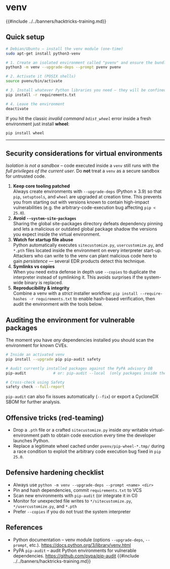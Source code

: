 # venv

{{#include ../../banners/hacktricks-training.md}}

## Quick setup

```bash
# Debian/Ubuntu – install the venv module (one-time)
sudo apt-get install python3-venv

# 1. Create an isolated environment called "pvenv" and ensure the bundled tools are up to date
python3 -m venv --upgrade-deps --prompt pvenv pvenv

# 2. Activate it (POSIX shells)
source pvenv/bin/activate

# 3. Install whatever Python libraries you need – they will be confined to ./pvenv
pip install -r requirements.txt

# 4. Leave the environment
deactivate
```

If you hit the classic *invalid command `bdist_wheel`* error inside a fresh environment just install **wheel**:

```bash
pip install wheel
```

---

## Security considerations for virtual environments

*Isolation is not a sandbox* – code executed inside a `venv` still runs with the *full privileges of the current user*. Do **not** treat a `venv` as a secure sandbox for untrusted code.

1. **Keep core tooling patched**  
   Always create environments with `--upgrade-deps` (Python ≥ 3.9) so that `pip`, `setuptools`, and `wheel` are upgraded at creation time. This prevents you from starting out with versions known to contain high-impact vulnerabilities (e.g. the arbitrary-code-execution bug affecting `pip < 25.0`).  
2. **Avoid `--system-site-packages`**  
   Sharing the global site-packages directory defeats dependency pinning and lets a malicious or outdated global package shadow the versions you expect inside the virtual environment.
3. **Watch for startup file abuse**  
   Python automatically executes `sitecustomize.py`, `usercustomize.py`, and `*.pth` files located inside the environment on every interpreter start-up. Attackers who can write to the venv can plant malicious code here to gain *persistence* — several EDR products detect this technique. 
4. **Symlinks vs copies**  
   When you need extra defense in depth use `--copies` to duplicate the interpreter instead of symlinking it. This avoids surprises if the system-wide binary is replaced.
5. **Reproducibility & integrity**  
   Combine a venv with a *strict* installer workflow: `pip install --require-hashes -r requirements.txt` to enable hash-based verification, then audit the environment with the tools below.

## Auditing the environment for vulnerable packages

The moment you have *any* dependencies installed you should scan the environment for known CVEs.

```bash
# Inside an activated venv
pip install --upgrade pip pip-audit safety

# Audit currently installed packages against the PyPA advisory DB
pip-audit            # or: pip-audit --local  (only packages inside the venv)

# Cross-check using Safety
safety check --full-report
```

`pip-audit` can also fix issues automatically (`--fix`) or export a CycloneDX SBOM for further analysis. 

## Offensive tricks (red-teaming)

* Drop a `.pth` file or a crafted `sitecustomize.py` inside *any* writable virtual-environment path to obtain code execution every time the developer launches Python.
* Replace a legitimate wheel cached under `pvenv/pip-wheel-*.tmp/` during a race condition to exploit the arbitrary code execution bug fixed in `pip 25.0`. 

## Defensive hardening checklist

- Always use `python -m venv --upgrade-deps --prompt <name> <dir>`
- Pin and hash dependencies, commit `requirements.txt` to VCS
- Scan new environments with `pip-audit` (or integrate it in CI)
- Monitor for unexpected file writes to `*/sitecustomize.py`, `*/usercustomize.py`, and `*.pth`
- Prefer `--copies` if you do not trust the system interpreter



## References

- Python documentation – venv module (options `--upgrade-deps`, `--prompt`, etc.). https://docs.python.org/3/library/venv.html
- PyPA `pip-audit` – audit Python environments for vulnerable dependencies. https://github.com/pypa/pip-audit
{{#include ../../banners/hacktricks-training.md}}
